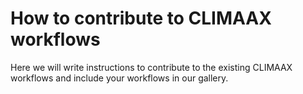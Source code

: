 How to contribute to CLIMAAX workflows
=======================

Here we will write instructions to contribute to the existing CLIMAAX workflows and include your workflows in our gallery.
